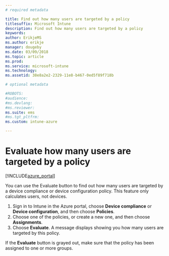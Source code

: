 ```yaml
---
# required metadata

title: Find out how many users are targeted by a policy
titlesuffix: Microsoft Intune
description: Find out how many users are targeted by a policy
keywords:
author: ErikjeMS
ms.author: erikje
manager: dougeby
ms.date: 03/09/2018
ms.topic: article
ms.prod:
ms.service: microsoft-intune
ms.technology:
ms.assetid: 38e8a2e2-2329-11e8-b467-0ed5f89f718b

# optional metadata

#ROBOTS:
#audience:
#ms.devlang:
#ms.reviewer:
ms.suite: ems
#ms.tgt_pltfrm:
ms.custom: intune-azure

---
```


# Evaluate how many users are targeted by a policy
[!INCLUDE[azure_portal](./includes/azure_portal.md)]

You can use the Evaluate button to find out how many users are targeted by a device compliance or device configuration policy. This feature only calculates users, not devices.

1.	Sign in to Intune in the Azure portal, choose **Device compliance** or **Device configuration**, and then choose **Policies**.
2.	Choose one of the policies, or create a new one, and then choose **Assignments**.
3.	Choose **Evaluate**. A message displays showing you how many users are targeted by this policy.

If the **Evaluate** button is grayed out, make sure that the policy has been assigned to one or more groups.

